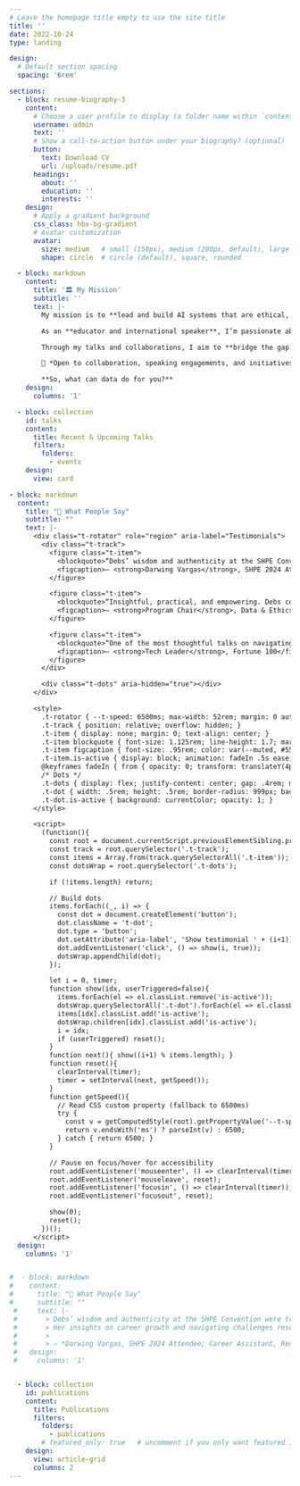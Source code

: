 ```yaml
---
# Leave the homepage title empty to use the site title
title: ''
date: 2022-10-24
type: landing

design:
  # Default section spacing
  spacing: '6rem'

sections:
  - block: resume-biography-3
    content:
      # Choose a user profile to display (a folder name within `content/authors/`)
      username: admin
      text: ''
      # Show a call-to-action button under your biography? (optional)
      button:
        text: Download CV
        url: /uploads/resume.pdf
      headings:
        about: ''
        education: ''
        interests: ''
    design:
      # Apply a gradient background
      css_class: hbx-bg-gradient
      # Avatar customization
      avatar:
        size: medium   # small (150px), medium (200px, default), large (320px), xl (400px), xxl (500px)
        shape: circle  # circle (default), square, rounded

  - block: markdown
    content:
      title: '🏛️ My Mission'
      subtitle: ''
      text: |-
        My mission is to **lead and build AI systems that are ethical, explainable, and impactful**, transforming how organizations use data to make better, more responsible decisions.  

        As an **educator and international speaker**, I’m passionate about **democratizing technology** through inclusion and knowledge-sharing. I founded **Vem ser Dev** to empower Portuguese-speaking learners in Python and data science.

        Through my talks and collaborations, I aim to **bridge the gap between complex AI systems and human understanding**, inspiring teams and audiences to use data for good.  

        📩 *Open to collaboration, speaking engagements, and initiatives that drive ethical innovation.*  

        **So, what can data do for you?**
    design:
      columns: '1'

  - block: collection
    id: talks
    content:
      title: Recent & Upcoming Talks
      filters:
        folders:
          - events
    design:
      view: card

- block: markdown
  content:
    title: "💬 What People Say"
    subtitle: ""
    text: |-
      <div class="t-rotator" role="region" aria-label="Testimonials">
        <div class="t-track">
          <figure class="t-item">
            <blockquote>“Debs’ wisdom and authenticity at the SHPE Convention were truly inspiring. Her insights on career growth and navigating challenges resonated deeply. This is a talk that stays with you.”</blockquote>
            <figcaption>— <strong>Darwing Vargas</strong>, SHPE 2024 Attendee; Career Assistant, RPI</figcaption>
          </figure>

          <figure class="t-item">
            <blockquote>“Insightful, practical, and empowering. Debs connects AI to real people and real impact.”</blockquote>
            <figcaption>— <strong>Program Chair</strong>, Data & Ethics Summit</figcaption>
          </figure>

          <figure class="t-item">
            <blockquote>“One of the most thoughtful talks on navigating bias and building agency I’ve heard.”</blockquote>
            <figcaption>— <strong>Tech Leader</strong>, Fortune 100</figcaption>
          </figure>
        </div>

        <div class="t-dots" aria-hidden="true"></div>
      </div>

      <style>
        .t-rotator { --t-speed: 6500ms; max-width: 52rem; margin: 0 auto; padding: 1rem 1.25rem; }
        .t-track { position: relative; overflow: hidden; }
        .t-item { display: none; margin: 0; text-align: center; }
        .t-item blockquote { font-size: 1.125rem; line-height: 1.7; margin: 0 0 .75rem; }
        .t-item figcaption { font-size: .95rem; color: var(--muted, #555); }
        .t-item.is-active { display: block; animation: fadeIn .5s ease; }
        @keyframes fadeIn { from { opacity: 0; transform: translateY(4px); } to { opacity: 1; transform: translateY(0); } }
        /* Dots */
        .t-dots { display: flex; justify-content: center; gap: .4rem; margin-top: .75rem; }
        .t-dot { width: .5rem; height: .5rem; border-radius: 999px; background: #c8cbd1; opacity: .65; }
        .t-dot.is-active { background: currentColor; opacity: 1; }
      </style>

      <script>
        (function(){
          const root = document.currentScript.previousElementSibling.previousElementSibling; // .t-rotator
          const track = root.querySelector('.t-track');
          const items = Array.from(track.querySelectorAll('.t-item'));
          const dotsWrap = root.querySelector('.t-dots');

          if (!items.length) return;

          // Build dots
          items.forEach((_, i) => {
            const dot = document.createElement('button');
            dot.className = 't-dot';
            dot.type = 'button';
            dot.setAttribute('aria-label', 'Show testimonial ' + (i+1));
            dot.addEventListener('click', () => show(i, true));
            dotsWrap.appendChild(dot);
          });

          let i = 0, timer;
          function show(idx, userTriggered=false){
            items.forEach(el => el.classList.remove('is-active'));
            dotsWrap.querySelectorAll('.t-dot').forEach(el => el.classList.remove('is-active'));
            items[idx].classList.add('is-active');
            dotsWrap.children[idx].classList.add('is-active');
            i = idx;
            if (userTriggered) reset();
          }
          function next(){ show((i+1) % items.length); }
          function reset(){
            clearInterval(timer);
            timer = setInterval(next, getSpeed());
          }
          function getSpeed(){
            // Read CSS custom property (fallback to 6500ms)
            try {
              const v = getComputedStyle(root).getPropertyValue('--t-speed').trim();
              return v.endsWith('ms') ? parseInt(v) : 6500;
            } catch { return 6500; }
          }

          // Pause on focus/hover for accessibility
          root.addEventListener('mouseenter', () => clearInterval(timer));
          root.addEventListener('mouseleave', reset);
          root.addEventListener('focusin', () => clearInterval(timer));
          root.addEventListener('focusout', reset);

          show(0);
          reset();
        })();
      </script>
  design:
    columns: '1'


#  - block: markdown
#    content:
#      title: "💬 What People Say"
#      subtitle: ""
 #     text: |-
 #       > Debs’ wisdom and authenticity at the SHPE Convention were truly inspiring.  
 #       > Her insights on career growth and navigating challenges resonated deeply. This is a talk that stays with you. 
 #       >
 #       > — *Darwing Vargas, SHPE 2024 Attendee; Career Assistant, Rensselaer Polytechnic Institute*
 #   design:
 #     columns: '1'


  - block: collection
    id: publications
    content:
      title: Publications
      filters:
        folders:
          - publications
        # featured_only: true   # uncomment if you only want featured items
    design:
      view: article-grid
      columns: 2
---
```

